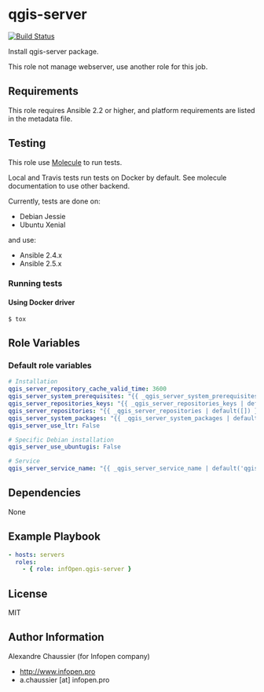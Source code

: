 # qgis-server

[![Build Status](https://travis-ci.org/infOpen/ansible-role-qgis-server.svg?branch=master)](https://travis-ci.org/infOpen/ansible-role-qgis-server)

Install qgis-server package.

This role not manage webserver, use another role for this job.

## Requirements

This role requires Ansible 2.2 or higher,
and platform requirements are listed in the metadata file.

## Testing

This role use [Molecule](https://github.com/metacloud/molecule/) to run tests.

Local and Travis tests run tests on Docker by default.
See molecule documentation to use other backend.

Currently, tests are done on:
- Debian Jessie
- Ubuntu Xenial

and use:
- Ansible 2.4.x
- Ansible 2.5.x

### Running tests

#### Using Docker driver

```
$ tox
```

## Role Variables

### Default role variables

``` yaml
# Installation
qgis_server_repository_cache_valid_time: 3600
qgis_server_system_prerequisites: "{{ _qgis_server_system_prerequisites | default([]) }}"
qgis_server_repositories_keys: "{{ _qgis_server_repositories_keys | default([]) }}"
qgis_server_repositories: "{{ _qgis_server_repositories | default([]) }}"
qgis_server_system_packages: "{{ _qgis_server_system_packages | default([]) }}"
qgis_server_use_ltr: False

# Specific Debian installation
qgis_server_use_ubuntugis: False

# Service
qgis_server_service_name: "{{ _qgis_server_service_name | default('qgis-server') }}"
```

## Dependencies

None

## Example Playbook

``` yaml
- hosts: servers
  roles:
    - { role: infOpen.qgis-server }
```

## License

MIT

## Author Information

Alexandre Chaussier (for Infopen company)
- http://www.infopen.pro
- a.chaussier [at] infopen.pro
